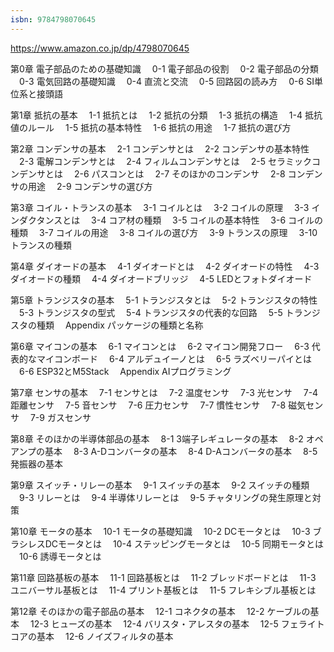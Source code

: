 ```yaml
---
isbn: 9784798070645
---
```


https://www.amazon.co.jp/dp/4798070645

第0章 電子部品のための基礎知識
　0-1 電子部品の役割
　0-2 電子部品の分類
　0-3 電気回路の基礎知識
　0-4 直流と交流
　0-5 回路図の読み方
　0-6 SI単位系と接頭語

第1章 抵抗の基本
　1-1 抵抗とは
　1-2 抵抗の分類
　1-3 抵抗の構造
　1-4 抵抗値のルール
　1-5 抵抗の基本特性
　1-6 抵抗の用途
　1-7 抵抗の選び方

第2章 コンデンサの基本
　2-1 コンデンサとは
　2-2 コンデンサの基本特性
　2-3 電解コンデンサとは
　2-4 フィルムコンデンサとは
　2-5 セラミックコンデンサとは
　2-6 パスコンとは
　2-7 そのほかのコンデンサ
　2-8 コンデンサの用途
　2-9 コンデンサの選び方

第3章 コイル・トランスの基本
　3-1 コイルとは
　3-2 コイルの原理
　3-3 インダクタンスとは
　3-4 コア材の種類
　3-5 コイルの基本特性
　3-6 コイルの種類
　3-7 コイルの用途
　3-8 コイルの選び方
　3-9 トランスの原理
　3-10 トランスの種類

第4章 ダイオードの基本
　4-1 ダイオードとは
　4-2 ダイオードの特性
　4-3 ダイオードの種類
　4-4 ダイオードブリッジ
　4-5 LEDとフォトダイオード

第5章 トランジスタの基本
　5-1 トランジスタとは
　5-2 トランジスタの特性
　5-3 トランジスタの型式
　5-4 トランジスタの代表的な回路
　5-5 トランジスタの種類
　Appendix パッケージの種類と名称

第6章 マイコンの基本
　6-1 マイコンとは
　6-2 マイコン開発フロー
　6-3 代表的なマイコンボード
　6-4 アルデュイーノとは
　6-5 ラズベリーパイとは
　6-6 ESP32とM5Stack
　Appendix AIプログラミング

第7章 センサの基本
　7-1 センサとは
　7-2 温度センサ
　7-3 光センサ
　7-4 距離センサ
　7-5 音センサ
　7-6 圧力センサ
　7-7 慣性センサ
　7-8 磁気センサ
　7-9 ガスセンサ

第8章 そのほかの半導体部品の基本
　8-1 3端子レギュレータの基本
　8-2 オペアンプの基本
　8-3 A-Dコンバータの基本
　8-4 D-Aコンバータの基本
　8-5 発振器の基本

第9章 スイッチ・リレーの基本
　9-1 スイッチの基本
　9-2 スイッチの種類
　9-3 リレーとは
　9-4 半導体リレーとは
　9-5 チャタリングの発生原理と対策

第10章 モータの基本
　10-1 モータの基礎知識
　10-2 DCモータとは
　10-3 ブラシレスDCモータとは
　10-4 ステッピングモータとは
　10-5 同期モータとは
　10-6 誘導モータとは

第11章 回路基板の基本
　11-1 回路基板とは
　11-2 ブレッドボードとは
　11-3 ユニバーサル基板とは
　11-4 プリント基板とは
　11-5 フレキシブル基板とは

第12章 そのほかの電子部品の基本
　12-1 コネクタの基本
　12-2 ケーブルの基本
　12-3 ヒューズの基本
　12-4 バリスタ・アレスタの基本
　12-5 フェライトコアの基本
　12-6 ノイズフィルタの基本